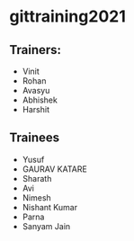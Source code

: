 # gittraining2021

## Trainers:

- Vinit
- Rohan
- Avasyu
- Abhishek
- Harshit

## Trainees
- Yusuf
- GAURAV KATARE
- Sharath
- Avi
- Nimesh
- Nishant Kumar
- Parna
- Sanyam Jain


